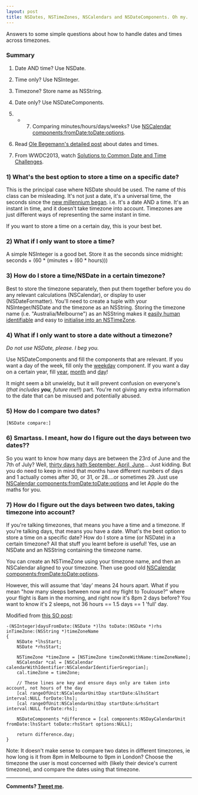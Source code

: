 ```yaml
---
layout: post
title: NSDates, NSTimeZones, NSCalendars and NSDateComponents. Oh my.
---
```


Answers to some simple questions about how to handle dates and times across timezones.

### Summary

1) Date AND time? Use NSDate.

2) Time only? Use NSInteger.

3) Timezone? Store name as NSString.

4) Date only? Use NSDateComponents.

5) - 7) Comparing minutes/hours/days/weeks? Use  [NSCalendar components:fromDate:toDate:options](https://developer.apple.com/library/mac/documentation/Cocoa/Reference/Foundation/Classes/NSCalendar_Class/#//apple_ref/occ/instm/NSCalendar/components:fromDate:toDate:options:).

8) Read [Ole Begemann's detailed post](http://oleb.net/blog/2011/11/working-with-date-and-time-in-cocoa-part-1/) about dates and times.

9) From WWDC2013, watch [Solutions to Common Date and Time Challenges](https://developer.apple.com/videos/wwdc/2013/).


### 1) What's the best option to store a time on a specific date?

This is the principal case where NSDate should be used. The name of this class can be misleading. It's not just a date, it's a universal time, the seconds since the [new millennium began](https://developer.apple.com/library/mac/documentation/Cocoa/Reference/Foundation/Classes/NSDate_Class/#//apple_ref/occ/instp/NSDate/timeIntervalSinceReferenceDate). i.e. It's a date AND a time. It's an instant in time, and it doesn't take timezone into account. Timezones are just different ways of representing the same instant in time.

If you want to store a time on a certain day, this is your best bet.

### 2) What if I only want to store a time?

A simple NSInteger is a good bet. Store it as the seconds since midnight:
    seconds + (60 * (minutes + (60 * hours)))

### 3) How do I store a time/NSDate in a certain timezone?
Best to store the timezone separately, then put them together before you do any relevant calculations (NSCalendar), or display to user (NSDateFormatter). You'll need to create a tuple with your NSInteger/NSDate and the timezone as an NSString. Storing the timezone name (i.e. "Australia/Melbourne") as an NSString makes it [easily human identifiable](https://en.wikipedia.org/wiki/List_of_tz_database_time_zones) and easy to [initialise into an NSTimeZone](https://developer.apple.com/library/prerelease/ios/documentation/Cocoa/Reference/Foundation/Classes/NSTimeZone_Class/index.html#//apple_ref/occ/clm/NSTimeZone/timeZoneWithName:).

### 4) What if I only want to store a date without a timezone?

*Do not use NSDate, please. I beg you.*

Use NSDateComponents and fill the components that are relevant. If you want a day of the week, fill only the [weekday](https://developer.apple.com/library/mac/documentation/Cocoa/Reference/Foundation/Classes/NSDateComponents_Class/#//apple_ref/occ/instp/NSDateComponents/weekday) component. If you want a day on a certain year, fill [year](https://developer.apple.com/library/mac/documentation/Cocoa/Reference/Foundation/Classes/NSDateComponents_Class/#//apple_ref/occ/instp/NSDateComponents/year), [month](https://developer.apple.com/library/mac/documentation/Cocoa/Reference/Foundation/Classes/NSDateComponents_Class/#//apple_ref/occ/instp/NSDateComponents/month) and [day](https://developer.apple.com/library/mac/documentation/Cocoa/Reference/Foundation/Classes/NSDateComponents_Class/#//apple_ref/occ/instp/NSDateComponents/day)!

It might seem a bit unwieldy, but it will prevent confusion on everyone's (*that includes **you**, future me!!*) part. You're not giving any extra information to the date that can be misused and potentially abused.

### 5) How do I compare two dates?
    [NSDate compare:]

### 6) Smartass. I meant, how do I figure out the days between two dates??

So you want to know how many days are between the 23rd of June and the 7th of July? Well, [thirty days hath September, April, June](https://en.wikipedia.org/wiki/Thirty_days_hath_September)... Just kidding. But you do need to keep in mind that months have different numbers of days and 1 actually comes after 30, or 31, or 28....or sometimes 29. Just use [NSCalendar components:fromDate:toDate:options](https://developer.apple.com/library/mac/documentation/Cocoa/Reference/Foundation/Classes/NSCalendar_Class/#//apple_ref/occ/instm/NSCalendar/components:fromDate:toDate:options:) and let Apple do the maths for you.

### 7) How do I figure out the days between two dates, taking timezone into account?

If you're talking timezones, that means you have a time and a timezone. If you're talking days, that means you have a date. What's the best option to store a time on a specific date? How do I store a time (or NSDate) in a certain timezone? All that stuff you learnt before *is* useful! Yes, use an NSDate and an NSString containing the timezone name.

You can create an NSTimeZone using your timezone name, and then an NSCalendar aligned to your timezone. Then use good old [NSCalendar components:fromDate:toDate:options](https://developer.apple.com/library/mac/documentation/Cocoa/Reference/Foundation/Classes/NSCalendar_Class/#//apple_ref/occ/instm/NSCalendar/components:fromDate:toDate:options:).

However, this will assume that 'day' means 24 hours apart. What if you mean "how many sleeps between now and my flight to Toulouse?" where your flight is 8am in the morning, and right now it's 8pm 2 days before? You want to know it's 2 sleeps, not 36 hours == 1.5 days == 1 'full' day. 

Modified from [this SO post](http://stackoverflow.com/a/28921565):

    -(NSInteger)daysFromDate:(NSDate *)lhs toDate:(NSDate *)rhs inTimeZone:(NSString *)timeZoneName
    {
        NSDate *lhsStart;
        NSDate *rhsStart;

        NSTimeZone *timeZone = [NSTimeZone timeZoneWithName:timeZoneName];
        NSCalendar *cal = [NSCalendar calendarWithIdentifier:NSCalendarIdentifierGregorian];
        cal.timeZone = timeZone;

        // These lines are key and ensure days only are taken into account, not hours of the day
        [cal rangeOfUnit:NSCalendarUnitDay startDate:&lhsStart interval:NULL forDate:lhs];
        [cal rangeOfUnit:NSCalendarUnitDay startDate:&rhsStart interval:NULL forDate:rhs];

        NSDateComponents *difference = [cal components:NSDayCalendarUnit fromDate:lhsStart toDate:rhsStart options:NULL];
    
        return difference.day;
    }


Note: It doesn't make sense to compare two dates in different timezones, ie how long is it from 8pm in Melbourne to 9pm in London? Choose the timezone the user is most concerned with (likely their device's current timezone), and compare the dates using that timezone.

-----

**Comments? [Tweet me](https://twitter.com/kentios).**

